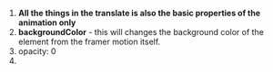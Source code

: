 1. **All the things in the translate is also the basic properties of the animation only**
2. **backgroundColor** - this will changes the background color of the element from the framer motion itself.
3. opacity: 0
4. 
